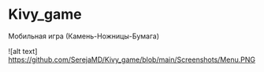 # Kivy_game
Мобильная игра (Камень-Ножницы-Бумага)

![alt text] https://github.com/SerejaMD/Kivy_game/blob/main/Screenshots/Menu.PNG
